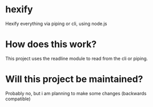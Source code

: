 # hexify
Hexify everything via piping or cli, using node.js
# How does this work?
This project uses the readline module to read from the cli or piping.
# Will this project be maintained?
Probably no, but i am planning to make some changes (backwards compatible)
